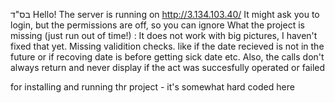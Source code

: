 בס"ד
Hello!
The server is running on http://3.134.103.40/
It might ask you to login, but the permissions are off, so you can ignore
What the project is missing (just run out of time!) :
It does not work with big pictures, I haven't fixed that yet. 
Missing validition checks. like if the date recieved is not in the future or if recoving date is before getting sick date etc. 
Also, the calls don't always return and never display if the act was succesfully operated or failed

for installing and running thr project - it's somewhat hard coded here